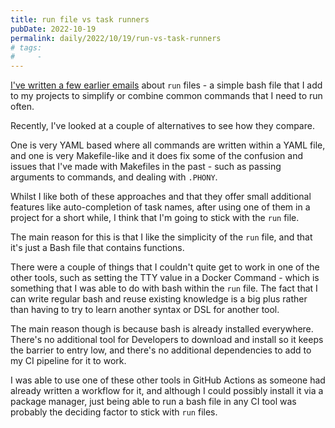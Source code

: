 ```yaml
---
title: run file vs task runners
pubDate: 2022-10-19
permalink: daily/2022/10/19/run-vs-task-runners
# tags:
#     -
---
```


[I've written a few earlier emails]({{site.url}}/daily/2022/08/15/using-run-file-simplify-project-tasks) about `run` files - a simple bash file that I add to my projects to simplify or combine common commands that I need to run often.

Recently, I've looked at a couple of alternatives to see how they compare.

One is very YAML based where all commands are written within a YAML file, and one is very Makefile-like and it does fix some of the confusion and issues that I've made with Makefiles in the past - such as passing arguments to commands, and dealing with `.PHONY`.

Whilst I like both of these approaches and that they offer small additional features like auto-completion of task names, after using one of them in a project for a short while, I think that I'm going to stick with the `run` file.

The main reason for this is that I like the simplicity of the `run` file, and that it's just a Bash file that contains functions.

There were a couple of things that I couldn't quite get to work in one of the other tools, such as setting the TTY value in a Docker Command - which is something that I was able to do with bash within the `run` file. The fact that I can write regular bash and reuse existing knowledge is a big plus rather than having to try to learn another syntax or DSL for another tool.

The main reason though is because bash is already installed everywhere. There's no additional tool for Developers to download and install so it keeps the barrier to entry low, and there's no additional dependencies to add to my CI pipeline for it to work.

I was able to use one of these other tools in GitHub Actions as someone had already written a workflow for it, and although I could possibly install it via a package manager, just being able to run a bash file in any CI tool was probably the deciding factor to stick with `run` files.
